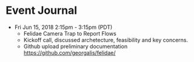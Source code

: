 # Event Journal

* Fri Jun 15, 2018 2:15pm - 3:15pm (PDT)
  * Felidae Camera Trap to Report Flows
  * Kickoff call, discussed archetecture, feasibility and key concerns.
  * Github upload preliminary documentation https://github.com/georgalis/felidae/
